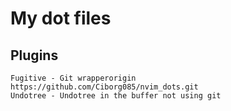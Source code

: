 # My dot files

## Plugins
    Fugitive - Git wrapperorigin https://github.com/Ciborg085/nvim_dots.git
    Undotree - Undotree in the buffer not using git
